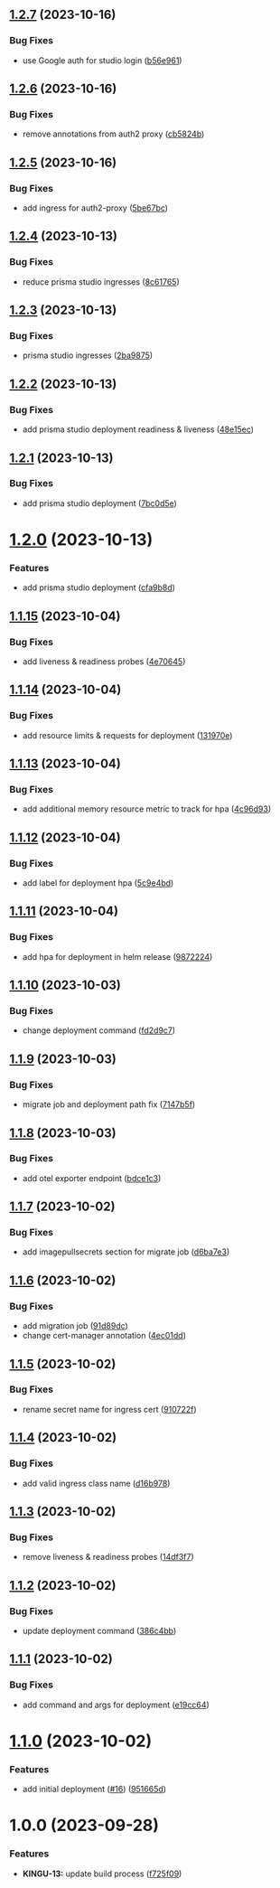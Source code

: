 ## [1.2.7](https://github.com/kinguru-io/kinguru-next/compare/chart-v1.2.6...chart-v1.2.7) (2023-10-16)


### Bug Fixes

* use Google auth for studio login ([b56e961](https://github.com/kinguru-io/kinguru-next/commit/b56e9617ec1ad3daf32c15f0855334f7c94c37c6))

## [1.2.6](https://github.com/kinguru-io/kinguru-next/compare/chart-v1.2.5...chart-v1.2.6) (2023-10-16)


### Bug Fixes

* remove annotations from auth2 proxy ([cb5824b](https://github.com/kinguru-io/kinguru-next/commit/cb5824b58a9b2d98563ec2a8db9f8327d3eea398))

## [1.2.5](https://github.com/kinguru-io/kinguru-next/compare/chart-v1.2.4...chart-v1.2.5) (2023-10-16)


### Bug Fixes

* add ingress for auth2-proxy ([5be67bc](https://github.com/kinguru-io/kinguru-next/commit/5be67bc37ffdb6be47a70fb1c29d4eacc5d9d57b))

## [1.2.4](https://github.com/kinguru-io/kinguru-next/compare/chart-v1.2.3...chart-v1.2.4) (2023-10-13)


### Bug Fixes

* reduce prisma studio ingresses ([8c61765](https://github.com/kinguru-io/kinguru-next/commit/8c617653f7ce66649b2e22711a52ee8a8e2dbe77))

## [1.2.3](https://github.com/kinguru-io/kinguru-next/compare/chart-v1.2.2...chart-v1.2.3) (2023-10-13)


### Bug Fixes

* prisma studio ingresses ([2ba9875](https://github.com/kinguru-io/kinguru-next/commit/2ba987516b0149cbdd838157265c13efd4b38f37))

## [1.2.2](https://github.com/kinguru-io/kinguru-next/compare/chart-v1.2.1...chart-v1.2.2) (2023-10-13)


### Bug Fixes

* add prisma studio deployment readiness & liveness ([48e15ec](https://github.com/kinguru-io/kinguru-next/commit/48e15ece8ec4606ca60d1035e70f18dfd3d74638))

## [1.2.1](https://github.com/kinguru-io/kinguru-next/compare/chart-v1.2.0...chart-v1.2.1) (2023-10-13)


### Bug Fixes

* add prisma studio deployment ([7bc0d5e](https://github.com/kinguru-io/kinguru-next/commit/7bc0d5e4f23c199b46af3f71ff6bef5524356d2a))

# [1.2.0](https://github.com/kinguru-io/kinguru-next/compare/chart-v1.1.15...chart-v1.2.0) (2023-10-13)


### Features

* add prisma studio deployment ([cfa9b8d](https://github.com/kinguru-io/kinguru-next/commit/cfa9b8d717663e8f1c559057da2cfbed85aa5670))

## [1.1.15](https://github.com/kinguru-io/kinguru-next/compare/chart-v1.1.14...chart-v1.1.15) (2023-10-04)


### Bug Fixes

* add liveness & readiness probes ([4e70645](https://github.com/kinguru-io/kinguru-next/commit/4e7064543b2b742e6aa8046629bf1b436315ffec))

## [1.1.14](https://github.com/kinguru-io/kinguru-next/compare/chart-v1.1.13...chart-v1.1.14) (2023-10-04)


### Bug Fixes

* add resource limits & requests for deployment ([131970e](https://github.com/kinguru-io/kinguru-next/commit/131970eaca7f30bc49e0e3813ea526a2a3d4a15e))

## [1.1.13](https://github.com/kinguru-io/kinguru-next/compare/chart-v1.1.12...chart-v1.1.13) (2023-10-04)


### Bug Fixes

* add additional memory resource metric to track for hpa ([4c96d93](https://github.com/kinguru-io/kinguru-next/commit/4c96d9321bd20fd2f902dd2a020e2cd13e009789))

## [1.1.12](https://github.com/kinguru-io/kinguru-next/compare/chart-v1.1.11...chart-v1.1.12) (2023-10-04)


### Bug Fixes

* add label for deployment hpa ([5c9e4bd](https://github.com/kinguru-io/kinguru-next/commit/5c9e4bd1ef1ea8e6a9a33b6a10e9999e9ad1bede))

## [1.1.11](https://github.com/kinguru-io/kinguru-next/compare/chart-v1.1.10...chart-v1.1.11) (2023-10-04)


### Bug Fixes

* add hpa for deployment in helm release ([9872224](https://github.com/kinguru-io/kinguru-next/commit/9872224a982eb13616f402fcb948cb4f78d5a303))

## [1.1.10](https://github.com/kinguru-io/kinguru-next/compare/chart-v1.1.9...chart-v1.1.10) (2023-10-03)


### Bug Fixes

* change deployment command ([fd2d9c7](https://github.com/kinguru-io/kinguru-next/commit/fd2d9c75de59d845251d5e9a7bf52a410343d0b5))

## [1.1.9](https://github.com/kinguru-io/kinguru-next/compare/chart-v1.1.8...chart-v1.1.9) (2023-10-03)


### Bug Fixes

* migrate job and deployment path fix ([7147b5f](https://github.com/kinguru-io/kinguru-next/commit/7147b5fae371801034f30531835477b63c325a6d))

## [1.1.8](https://github.com/kinguru-io/kinguru-next/compare/chart-v1.1.7...chart-v1.1.8) (2023-10-03)


### Bug Fixes

* add otel exporter endpoint ([bdce1c3](https://github.com/kinguru-io/kinguru-next/commit/bdce1c3a3752dd8daafe03eafed670ad2ec0d0f5))

## [1.1.7](https://github.com/kinguru-io/kinguru-next/compare/chart-v1.1.6...chart-v1.1.7) (2023-10-02)


### Bug Fixes

* add imagepullsecrets section for migrate job ([d6ba7e3](https://github.com/kinguru-io/kinguru-next/commit/d6ba7e33d1ddd0f57270cb3cf91ed7da4147e70d))

## [1.1.6](https://github.com/kinguru-io/kinguru-next/compare/chart-v1.1.5...chart-v1.1.6) (2023-10-02)


### Bug Fixes

* add migration job ([91d89dc](https://github.com/kinguru-io/kinguru-next/commit/91d89dc682d2a1cbeb4b0615686223d32c39eaec))
* change cert-manager annotation ([4ec01dd](https://github.com/kinguru-io/kinguru-next/commit/4ec01dd650f9945b9fb55a5b07a126b556b630cb))

## [1.1.5](https://github.com/kinguru-io/kinguru-next/compare/chart-v1.1.4...chart-v1.1.5) (2023-10-02)


### Bug Fixes

* rename secret name for ingress cert ([910722f](https://github.com/kinguru-io/kinguru-next/commit/910722f635751d386a92873117ef7d05cfa0ced0))

## [1.1.4](https://github.com/kinguru-io/kinguru-next/compare/chart-v1.1.3...chart-v1.1.4) (2023-10-02)


### Bug Fixes

* add valid ingress class name ([d16b978](https://github.com/kinguru-io/kinguru-next/commit/d16b9787500e13ec168fcba619f23b5960367f55))

## [1.1.3](https://github.com/kinguru-io/kinguru-next/compare/chart-v1.1.2...chart-v1.1.3) (2023-10-02)


### Bug Fixes

* remove liveness & readiness probes ([14df3f7](https://github.com/kinguru-io/kinguru-next/commit/14df3f7bd3f7bade38665808bdc9f7c3de2265cb))

## [1.1.2](https://github.com/kinguru-io/kinguru-next/compare/chart-v1.1.1...chart-v1.1.2) (2023-10-02)


### Bug Fixes

* update deployment command ([386c4bb](https://github.com/kinguru-io/kinguru-next/commit/386c4bb9cf984cb2c76fb8f099884ba121f13b17))

## [1.1.1](https://github.com/kinguru-io/kinguru-next/compare/chart-v1.1.0...chart-v1.1.1) (2023-10-02)


### Bug Fixes

* add command and args for deployment ([e19cc64](https://github.com/kinguru-io/kinguru-next/commit/e19cc64cedca4778c40eceae2a3d54bbb978cc9e))

# [1.1.0](https://github.com/kinguru-io/kinguru-next/compare/chart-v1.0.0...chart-v1.1.0) (2023-10-02)


### Features

* add initial deployment ([#16](https://github.com/kinguru-io/kinguru-next/issues/16)) ([951665d](https://github.com/kinguru-io/kinguru-next/commit/951665d8c591ea0194ea37eaddd355e6a456c363))

# 1.0.0 (2023-09-28)


### Features

* **KINGU-13:** update build process ([f725f09](https://github.com/kinguru-io/kinguru-next/commit/f725f094d30047cdb80fd698e3c8f5880d57f7e8))
